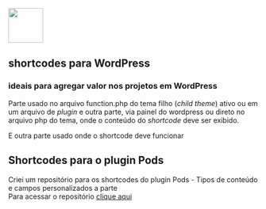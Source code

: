 <img src="https://upload.wikimedia.org/wikipedia/commons/thumb/2/20/WordPress_logo.svg/800px-WordPress_logo.svg.png" height="70" />

## shortcodes para WordPress
### ideais para agregar valor nos projetos em WordPress
Parte usado no arquivo function.php do tema filho (*child theme*) ativo ou em um arquivo de *plugin* e outra parte, via painel do wordpress ou direto no arquivo php do tema, onde o conteúdo do *shortcode* deve ser exibido.

E outra parte usado onde o shortcode deve funcionar

## Shortcodes para o plugin Pods  
Criei um repositório para os shortcodes do plugin Pods - Tipos de conteúdo e campos personalizados a parte  
Para acessar o repositório [clique aqui](https://github.com/tiagobernard/shortcodes-pods-cpt)